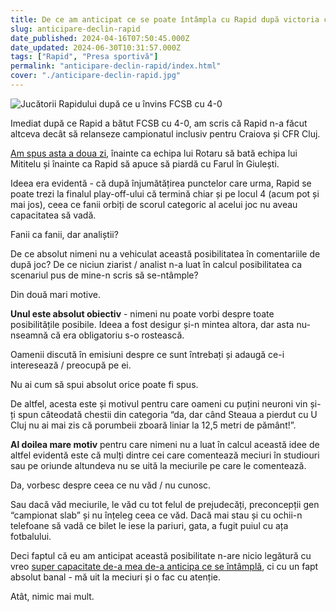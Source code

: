 ```yaml
---
title: De ce am anticipat ce se poate întâmpla cu Rapid după victoria cu FCSB
slug: anticipare-declin-rapid
date_published: 2024-04-16T07:50:45.000Z
date_updated: 2024-06-30T10:31:57.000Z
tags: ["Rapid", "Presa sportivă"]
permalink: "anticipare-declin-rapid/index.html"
cover: "./anticipare-declin-rapid.jpg"
---
```


![Jucătorii Rapidului după ce u învins FCSB cu 4-0](./anticipare-declin-rapid.jpg)

Imediat după ce Rapid a bătut FCSB cu 4-0, am scris că Rapid n-a făcut altceva decât să relanseze campionatul inclusiv pentru Craiova și CFR Cluj.

[Am spus asta a doua zi](https://www.facebook.com/stefan.beldie/posts/pfbid02bK3DBn23HKEV7Cth1A12jqKU9mV6ahve3t5aoEw8vXQUahHCqqgE47bck5FPStjHl), înainte ca echipa lui Rotaru să bată echipa lui Mititelu și înainte ca Rapid să apuce să piardă cu Farul în Giulești.

Ideea era evidentă - că după înjumătățirea punctelor care urma, Rapid se poate trezi la finalul play-off-ului că termină chiar și pe locul 4 (acum pot și mai jos), ceea ce fanii orbiți de scorul categoric al acelui joc nu aveau capacitatea să vadă.

Fanii ca fanii, dar analiștii?

De ce absolut nimeni nu a vehiculat această posibilitatea în comentariile de după joc? De ce niciun ziarist / analist n-a luat în calcul posibilitatea ca scenariul pus de mine-n scris să se-ntâmple?

Din două mari motive.

**Unul este absolut obiectiv** - nimeni nu poate vorbi despre toate posibilitățile posibile. Ideea a fost desigur și-n mintea altora, dar asta nu-nseamnă că era obligatoriu s-o rostească.

Oamenii discută în emisiuni despre ce sunt întrebați și adaugă ce-i interesează / preocupă pe ei.

Nu ai cum să spui absolut orice poate fi spus.

De altfel, acesta este și motivul pentru care oameni cu puțini neuroni vin și-ți spun câteodată chestii din categoria “da, dar când Steaua a pierdut cu U Cluj nu ai mai zis că porumbeii zboară liniar la 12,5 metri de pământ!”.

**Al doilea mare motiv** pentru care nimeni nu a luat în calcul această idee de altfel evidentă este că mulți dintre cei care comentează meciuri în studiouri sau pe oriunde altundeva nu se uită la meciurile pe care le comentează.

Da, vorbesc despre ceea ce nu văd / nu cunosc.

Sau dacă văd meciurile, le văd cu tot felul de prejudecăți, preconcepții gen “campionat slab” și nu înțeleg ceea ce văd. Dacă mai stau și cu ochii-n telefoane să vadă ce bilet le iese la pariuri, gata, a fugit puiul cu ața fotbalului.

Deci faptul că eu am anticipat această posibilitate n-are nicio legătură cu vreo [super capacitate de-a mea de-a anticipa ce se întâmplă](https://www.cameravar.ro/ne-calificam-la-euro/), ci cu un fapt absolut banal - mă uit la meciuri și o fac cu atenție.

Atât, nimic mai mult.

